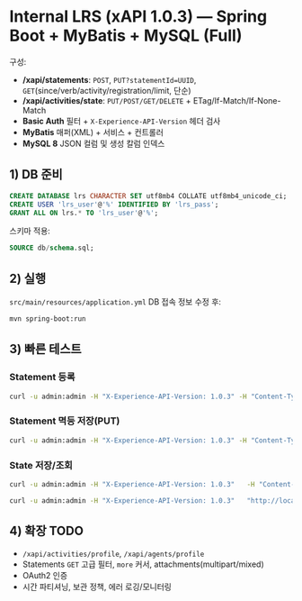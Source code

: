 
# Internal LRS (xAPI 1.0.3) — Spring Boot + MyBatis + MySQL (Full)

구성:
- **/xapi/statements**: `POST`, `PUT?statementId=UUID`, `GET`(since/verb/activity/registration/limit, 단순)
- **/xapi/activities/state**: `PUT/POST/GET/DELETE` + ETag/If-Match/If-None-Match
- **Basic Auth** 필터 + `X-Experience-API-Version` 헤더 검사
- **MyBatis** 매퍼(XML) + 서비스 + 컨트롤러
- **MySQL 8** JSON 컬럼 및 생성 칼럼 인덱스

## 1) DB 준비
```sql
CREATE DATABASE lrs CHARACTER SET utf8mb4 COLLATE utf8mb4_unicode_ci;
CREATE USER 'lrs_user'@'%' IDENTIFIED BY 'lrs_pass';
GRANT ALL ON lrs.* TO 'lrs_user'@'%';
```
스키마 적용:
```sql
SOURCE db/schema.sql;
```

## 2) 실행
`src/main/resources/application.yml` DB 접속 정보 수정 후:
```bash
mvn spring-boot:run
```

## 3) 빠른 테스트

### Statement 등록
```bash
curl -u admin:admin -H "X-Experience-API-Version: 1.0.3" -H "Content-Type: application/json"   -d '{"actor":{"account":{"homePage":"https://lms.example.com","name":"123"}}, "verb":{"id":"http://adlnet.gov/expapi/verbs/initialized"}, "object":{"id":"https://lms.example.com/xapi/item/42"}}'   http://localhost:8080/xapi/statements
```

### Statement 멱등 저장(PUT)
```bash
curl -u admin:admin -H "X-Experience-API-Version: 1.0.3" -H "Content-Type: application/json"   -X PUT "http://localhost:8080/xapi/statements?statementId=11111111-1111-1111-1111-111111111111"   -d '{"id":"11111111-1111-1111-1111-111111111111","actor":{"account":{"homePage":"https://lms.example.com","name":"123"}}, "verb":{"id":"http://adlnet.gov/expapi/verbs/completed"}, "object":{"id":"https://lms.example.com/xapi/item/42"}}'
```

### State 저장/조회
```bash
curl -u admin:admin -H "X-Experience-API-Version: 1.0.3"   -H "Content-Type: application/json" -H "If-None-Match: *"   --data-binary '{"resume":"page:10"}'   "http://localhost:8080/xapi/activities/state?activityId=https://lms.example.com/xapi/item/42&agent=%7B%22account%22:%7B%22homePage%22:%22https://lms.example.com%22,%22name%22:%22123%22%7D%7D&stateId=resume-state"

curl -u admin:admin -H "X-Experience-API-Version: 1.0.3"   "http://localhost:8080/xapi/activities/state?activityId=https://lms.example.com/xapi/item/42&agent=%7B%22account%22:%7B%22homePage%22:%22https://lms.example.com%22,%22name%22:%22123%22%7D%7D&stateId=resume-state" -i
```

## 4) 확장 TODO
- `/xapi/activities/profile`, `/xapi/agents/profile`
- Statements `GET` 고급 필터, `more` 커서, attachments(multipart/mixed)
- OAuth2 인증
- 시간 파티셔닝, 보관 정책, 에러 로깅/모니터링
